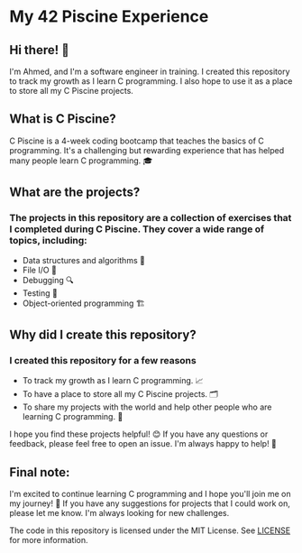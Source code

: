 # My 42 Piscine Experience
## Hi there! 👋

I'm Ahmed, and I'm a software engineer in training. I created this repository to track my growth as I learn C programming. I also hope to use it as a place to store all my C Piscine projects.

## What is C Piscine?

C Piscine is a 4-week coding bootcamp that teaches the basics of C programming. It's a challenging but rewarding experience that has helped many people learn C programming. 🎓

## What are the projects?

### The projects in this repository are a collection of exercises that I completed during C Piscine. They cover a wide range of topics, including:

* Data structures and algorithms 📄
* File I/O 📁
* Debugging 🔍
* Testing 🧪
* Object-oriented programming 🏗️

## Why did I create this repository?

### I created this repository for a few reasons

* To track my growth as I learn C programming. 📈
* To have a place to store all my C Piscine projects. 🗂️
* To share my projects with the world and help other people who are learning C programming. 🤝

I hope you find these projects helpful! 😊 If you have any questions or feedback, please feel free to open an issue. I'm always happy to help! 🤗

## Final note:

I'm excited to continue learning C programming and I hope you'll join me on my journey! 🚀 If you have any suggestions for projects that I could work on, please let me know. I'm always looking for new challenges.

The code in this repository is licensed under the MIT License. See [LICENSE](https://github.com/Mr-BKL/42-Piscine/blob/main/LICENSE.MD) for more information.
